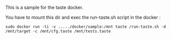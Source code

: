 This is a sample for the taste docker.

You have to mount this dir and exec the run-taste.sh script in the docker :

```
sudo docker run -ti -v ...../docker/sample:/mnt taste /run-taste.sh -d /mnt/target -c /mnt/cfg.taste /mnt/tests.taste
```
